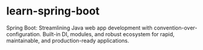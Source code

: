 # learn-spring-boot
Spring Boot: Streamlining Java web app development with convention-over-configuration. Built-in DI, modules, and robust ecosystem for rapid, maintainable, and production-ready applications.
